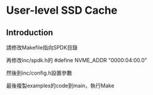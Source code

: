 # User-level SSD Cache

## Introduction

請修改Makefile指向SPDK目錄

再修改inc/spdk.h的 #define NVME_ADDR "0000:04:00.0"

然後到inc/config.h設置參數

最後複製examples的code到main，執行Make


